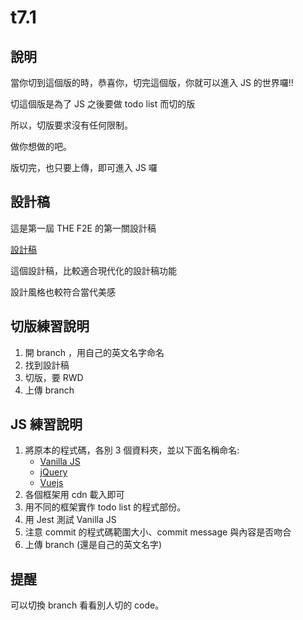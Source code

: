 # t7.1

## 說明

當你切到這個版的時，恭喜你，切完這個版，你就可以進入 JS 的世界囉!!

切這個版是為了 JS 之後要做 todo list 而切的版


所以，切版要求沒有任何限制。

做你想做的吧。

版切完，也只要上傳，即可進入 JS 囉

## 設計稿

這是第一屆 THE F2E 的第一關設計稿

[設計稿](https://hexschool.github.io/THE_F2E_Design/todolist/)


這個設計稿，比較適合現代化的設計稿功能

設計風格也較符合當代美感

## 切版練習說明

1. 開 branch ，用自己的英文名字命名
2. 找到設計稿
3. 切版，要 RWD
4. 上傳 branch 

## JS 練習說明

1. 將原本的程式碼，各別 3 個資料夾，並以下面名稱命名: 
    - [Vanilla JS](http://vanilla-js.com/)
    - [jQuery](https://jquery.com/)
    - [Vuejs](https://vuejs.org/)
2. 各個框架用 cdn 載入即可
3. 用不同的框架實作 todo list 的程式部份。
4. 用 Jest 測試 Vanilla JS
5. 注意 commit 的程式碼範圍大小、commit message 與內容是否吻合
6. 上傳 branch (還是自己的英文名字)

## 提醒

可以切換 branch 看看別人切的 code。

